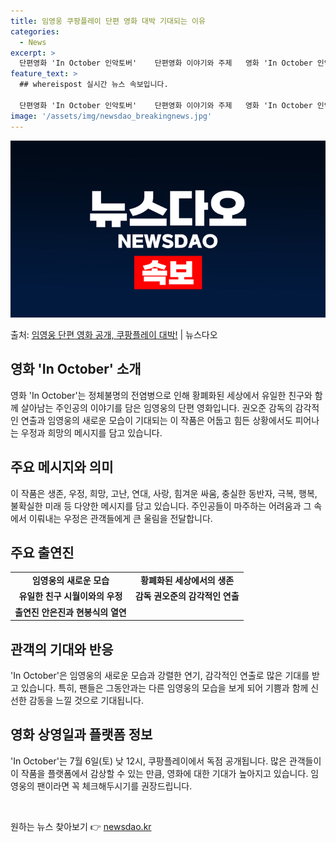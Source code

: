 ```yaml
---
title: 임영웅 쿠팡플레이 단편 영화 대박 기대되는 이유
categories:
  - News
excerpt: >
  단편영화 'In October 인악토버'    단편영화 이야기와 주제   영화 'In October 인악토버…
feature_text: >
  ## whereispost 실시간 뉴스 속보입니다.

  단편영화 'In October 인악토버'    단편영화 이야기와 주제   영화 'In October 인악토버…
image: '/assets/img/newsdao_breakingnews.jpg'
---
```


![뉴스다오 속보](/assets/img/newsdao_breakingnews.jpg)

<p>출처: <a href="https://newsdao.kr/4651" rel="dofollow">임영웅 단편 영화 공개, 쿠팡플레이 대박!</a> | 뉴스다오</p>

<h2 data-ke-size="size26">영화 'In October' 소개</h2>
<p data-ke-size="size16">영화 'In October'는 정체불명의 전염병으로 인해 황폐화된 세상에서 유일한 친구와 함께 살아남는 주인공의 이야기를 담은 임영웅의 단편 영화입니다. 권오준 감독의 감각적인 연출과 임영웅의 새로운 모습이 기대되는 이 작품은 어둡고 힘든 상황에서도 피어나는 우정과 희망의 메시지를 담고 있습니다.</p>

<h2 data-ke-size="size26">주요 메시지와 의미</h2>
<p data-ke-size="size16">이 작품은 생존, 우정, 희망, 고난, 연대, 사랑, 힘겨운 싸움, 충실한 동반자, 극복, 행복, 불확실한 미래 등 다양한 메시지를 담고 있습니다. 주인공들이 마주하는 어려움과 그 속에서 이뤄내는 우정은 관객들에게 큰 울림을 전달합니다.</p>

<h2 data-ke-size="size26">주요 출연진</h2>
<table>
	<tr>
		<td style="text-align: center; height: 17px;"><b>임영웅의 새로운 모습</b></td>
		<td style="text-align: center; height: 17px;"><b>황폐화된 세상에서의 생존</b></td>
	</tr>
	<tr>
		<td style="text-align: center; height: 17px;"><b>유일한 친구 시월이와의 우정</b></td>
		<td style="text-align: center; height: 17px;"><b>감독 권오준의 감각적인 연출</b></td>
	</tr>
	<tr>
		<td style="text-align: center; height: 17px;"><b>출연진 안은진과 현봉식의 열연</b></td>
		<td style="text-align: center; height: 17px;"><b></b></td>
	</tr>
</table>

<h2 data-ke-size="size26">관객의 기대와 반응</h2>
<p data-ke-size="size16">'In October'은 임영웅의 새로운 모습과 강렬한 연기, 감각적인 연출로 많은 기대를 받고 있습니다. 특히, 팬들은 그동안과는 다른 임영웅의 모습을 보게 되어 기쁨과 함께 신선한 감동을 느낄 것으로 기대됩니다.</p>

<h2 data-ke-size="size26">영화 상영일과 플랫폼 정보</h2>
<p data-ke-size="size16">'In October'는 7월 6일(토) 낮 12시, 쿠팡플레이에서 독점 공개됩니다. 많은 관객들이 이 작품을 플랫폼에서 감상할 수 있는 만큼, 영화에 대한 기대가 높아지고 있습니다. 임영웅의 팬이라면 꼭 체크해두시기를 권장드립니다.</p>
<p data-ke-size="size16">&nbsp;</p> 

원하는 뉴스 찾아보기 👉 <a href="https://newsdao.kr" rel="dofollow">newsdao.kr</a>


